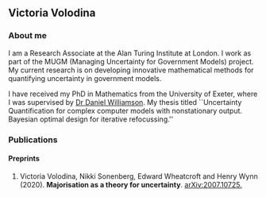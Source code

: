 ## Victoria Volodina

### About me

I am a Research Associate at the Alan Turing Institute at London. I work as part of the MUGM (Managing Uncertainty for Government Models) project. My current research is on developing innovative mathematical methods for quantifying uncertainty in government models.

I have received my PhD in Mathematics from the University of Exeter, where I was supervised by [Dr Daniel Williamson](https://emps.exeter.ac.uk/mathematics/staff/dw356). My thesis titled ``Uncertainty Quantification for complex computer models with nonstationary output. Bayesian optimal design for iterative refocussing.'' 

### Publications

#### Preprints 

1. Victoria Volodina, Nikki Sonenberg, Edward Wheatcroft and Henry Wynn (2020). **Majorisation as a theory for uncertainty**. [arXiv:2007.10725.](https://arxiv.org/abs/2007.10725)
